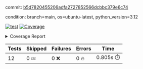 commit: [b5d7820455206adfa2727852566dcbbc379e6c74](https://github.com/rcmdnk/inherit-docstring/tree/b5d7820455206adfa2727852566dcbbc379e6c74)

condition: branch=main, os=ubuntu-latest, python_version=3.12

[![test](https://github.com/rcmdnk/inherit-docstring/actions/workflows/test.yml/badge.svg)](https://github.com/rcmdnk/inherit-docstring/actions/runs/6938657012)
<a href="https://github.com/rcmdnk/inherit-docstring/blob/b5d7820455206adfa2727852566dcbbc379e6c74/README.md"><img alt="Coverage" src="https://img.shields.io/badge/Coverage-100%25-brightgreen.svg" /></a><details><summary>Coverage Report </summary><table><tr><th>File</th><th>Stmts</th><th>Miss</th><th>Cover</th></tr><tbody><tr><td><b>TOTAL</b></td><td><b>114</b></td><td><b>0</b></td><td><b>100%</b></td></tr></tbody></table></details>

| Tests | Skipped | Failures | Errors | Time |
| ----- | ------- | -------- | -------- | ------------------ |
| 12 | 0 :zzz: | 0 :x: | 0 :fire: | 0.805s :stopwatch: |

